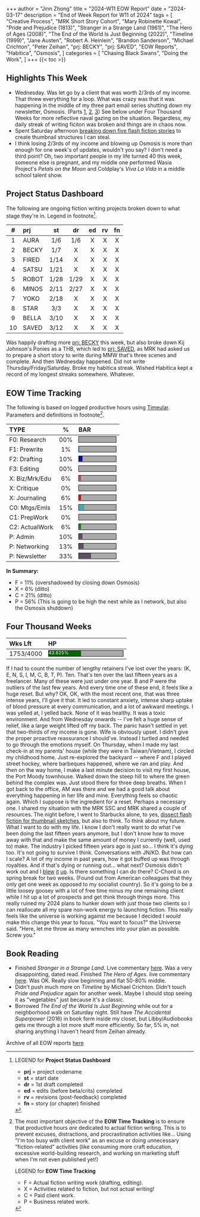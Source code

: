 +++
author = "Jinn Zhong"
title = "2024-W11 EOW Report"
date = "2024-03-17"
description = "End of Week Report for W11 of 2024"
tags = [
    "Creative Process",
    "MRK Short Story Cohort",
    "Mary Robinette Kowal",
    "Pride and Prejudice (1813)",
    "Stranger in a Strange Land (1961)",
    "The Hero of Ages (2008)",
    "The End of the World Is Just Beginning (2022)",
    "Timeline (1999)",
    "Jane Austen",
    "Robert A. Heinlein",
    "Brandon Sanderson",
    "Michael Crichton",
    "Peter Zeihan",
    "prj: BECKY",
    "prj: SAVED",
    "EOW Reports",
    "Habitica",
    "Osmosis",
]
categories = [
    "Chasing Black Swans",
    "Doing the Work",
]
+++
{{< toc >}}

## Highlights This Week

* Wednesday. Was let go by a client that was worth 2/3rds of my income. That threw everything for a loop. What was crazy was that it was happening in the middle of my three part email series shutting down my newsletter, Osmosis. (Parts [1](https://journal.jinnzhong.com/blame-the-malaysian-end-of-osmosis-p1/3/),  [2](https://journal.jinnzhong.com/how-i-screwed-up-end-of-osmosis-p2/3/), [3](https://journal.jinnzhong.com/thanks-for-all-the-fish-end-of-osmosis-p3/3/)) See below under Four Thousand Weeks for more reflective naval gazing on the situation. Regardless, my daily streak of writing ficiton was broken and things are in chaos now.
* Spent Saturday afternoon [breaking down five flash fiction stories](https://journal.jinnzhong.com/flash-fiction-dissection-for-thbs-1/) to create thumbnail structures I can steal.
* I think losing 2/3rds of my income and blowing up Osmosis is more than enough for one week's of updates, wouldn't you say? I don't need a third point? Oh, two important people in my life turned 40 this week, someone else is pregnant, and my middle one performed Wasia Project's _Petals on the Moon_ and Coldplay's _Viva La Vida_ in a middle school talent show.
  
## Project Status Dashboard

The following are ongoing fiction writing projects broken down to what stage they're in. Legend in footnote[^1].

| # | prj | st | dr | ed | rv | fn | 
| :---: | :--- | :---: | :---: | :---: |  :---: |  :---: |
| 1 | AURA | 1/6 | 1/6 | X | X | X | 
| 2 | BECKY | 1/7 | X | X | X | X | 
| 3 | FIRED | 1/14 | X | X | X | X | 
| 4 | SATSU | 1/21 | X | X | X | X | 
| 5 | ROBOT | 1/28 | 1/29 | X | X | X | X | 
| 6 | MINOS | 2/11 | 2/27 | X | X | X | X | 
| 7 | YOKO | 2/18 | X | X | X | X | X | 
| 8 | STAR | 3/3 | X | X | X | X | X | 
| 9 | BELLA | 3/10 | X | X | X | X | X |
| 10 | SAVED | 3/12 | X | X | X | X | X |

Was happily drafting more [prj: BECKY](https://journal.jinnzhong.com/tags/prj-becky/) this week, but also broke down Kij Johnson's Ponies as a THB, which led to [prj: SAVED](https://journal.jinnzhong.com/tags/prj-saved/), as MRK had asked us to prepare a short story to write during MMW that's three scenes and complete. And then Wednesday happened. Did not write Thursday/Friday/Saturday. Broke my habitica streak. Wished Habitica kept a record of my longest streaks somewhere. Whatever.

## EOW Time Tracking

The following is based on logged productive hours using [Timeular](https://timeular.com/?linkId=lp_182779&sourceId=colin-yj-chung&tenantId=timeular). Parameters and definitions in footnote[^2].

| TYPE | % | BAR |
| :--- | :---: | :--- |
| F0: Research | 00% | <div style="width:100px;height:15px;background:#AAAAAA;border:1.3px solid #000000;"><div style="width:00%;height:14px;background:#0492C2;font-size:12px; color:white; line-height:12px;"></div></div> |
| F1: Prewrite | 1% | <div style="width:100px;height:15px;background:#AAAAAA;border:1.3px solid #000000;"><div style="width:1%;height:14px;background:#0492C2;font-size:12px; color:white; line-height:12px;"></div></div> |
| F2: Drafting | 10% | <div style="width:100px;height:15px;background:#AAAAAA;border:1.3px solid #000000;"><div style="width:10%;height:14px;background:#051094;font-size:12px; color:white; line-height:12px;"></div></div> |
| F3: Editing | 00% | <div style="width:100px;height:15px;background:#AAAAAA;border:1.3px solid #000000;"><div style="width:00%;height:14px;background:#051094;font-size:12px; color:white; line-height:12px;"></div></div> |
| X: Biz/Mrk/Edu | 6% | <div style="width:100px;height:15px;background:#AAAAAA;border:1.3px solid #000000;"><div style="width:6%;height:14px;background:#BC544B;font-size:12px; color:white; line-height:12px;"></div></div> |
| X: Critique | 0% | <div style="width:100px;height:15px;background:#AAAAAA;border:1.3px solid #000000;"><div style="width:0%;height:14px;background:#D21404;font-size:12px; color:white; line-height:12px;"></div></div> |
| X: Journaling | 6% | <div style="width:100px;height:15px;background:#AAAAAA;border:1.3px solid #000000;"><div style="width:6%;height:14px;background:#D21404;font-size:12px; color:white; line-height:12px;"></div></div> |
| C0: Mtgs/Emls | 15% |<div style="width:100px;height:15px;background:#AAAAAA;border:1.3px solid #000000;"><div style="width:15%;height:14px;background:#48AAAD;font-size:12px; color:white; line-height:12px;"></div></div> |
| C1: PrepWork | 0% | <div style="width:100px;height:15px;background:#AAAAAA;border:1.3px solid #000000;"><div style="width:0%;height:14px;background:#028A0F;font-size:12px; color:white; line-height:12px;"></div></div> |
| C2: ActualWork | 6% | <div style="width:100px;height:15px;background:#AAAAAA;border:1.3px solid #000000;"><div style="width:6%;height:14px;background:#028A0F;font-size:12px; color:white; line-height:12px;"></div></div> |
| P: Admin | 10% | <div style="width:100px;height:15px;background:#AAAAAA;border:1.3px solid #000000;"><div style="width:10%;height:14px;background:#59515e;font-size:12px; color:white; line-height:12px;"></div></div> |
| P: Networking | 13% | <div style="width:100px;height:15px;background:#AAAAAA;border:1.3px solid #000000;"><div style="width:13%;height:14px;background:#59515e;font-size:12px; color:white; line-height:12px;"></div></div> |
| P: Newsletter | 33% | <div style="width:100px;height:15px;background:#AAAAAA;border:1.3px solid #000000;"><div style="width:33%;height:14px;background:#59515e;font-size:12px; color:white; line-height:12px;"></div></div> |

**In Summary:**
* F = 11% (overshadowed by closing down Osmosis)
* X = 6% (ditto)
* C = 21% (ditto)
* P = 56% (This is going to be high the next while as I network, but also the Osmosis shutdown)

## Four Thousand Weeks

| Wks Lft | HP |
| :--- | :--- |
| 1753/4000 | <div style="width:200px;height:15px;background:#AAAAAA;border:1.3px solid #000000;"><div style="width:43.825%;height:15px;background:#006600;font-size:12px; color:white; line-height:12px;">43.825%</div></div> |

If I had to count the number of lengthy retainers I've lost over the years: (K, E, N, S, I, M, C, B, T, P). Ten. That's ten over the last fifteen years as a freelancer. Many of these were just under one year. B and P were the outliers of the last few years. And every time one of these end, it feels like a huge reset. But why? OK, OK, with the most recent one, that was three intense years, I'll give it that. It led to constant anxiety, intense sharp uptake of blood pressure at every communication, and a lot of awkward meetings. I was yelled at, I yelled back. None of it was healthy. It was a toxic environment. And from Wednesday onwards -- I've felt a huge sense of relief, like a large weight lifted off my back. The panic hasn't settled in yet that two-thirds of my income is gone. Wife is obviously upset. I didn't give the proper proactive reassurance I should've. Instead I turtled and needed to go through the emotions myself. On Thursday, when I made my last check-in at my parents' house (while they were in Taiwan/Vietnam), I circled my childhood home. Just re-explored the backyard -- where F and I played street hockey, where barbeques happened, where we ran and play. And then on the way home, I make a last minute decision to visit my first house, the Port Moody townhouse. Walked down the steep hill to where the green behind the complex was. Just stood there for three deep breaths. When I got back to the office, AM was there and we had a good talk about everything happening in her life and mine. Everything feels so chaotic again. Which I suppose is the ingredient for a reset. Perhaps a necessary one. I shared my situation with the MRK SSC and MRK shared a couple of resources. The night before, I went to Starbucks alone, to yes, [dissect flash fiction for thumbnail sketches](https://journal.jinnzhong.com/flash-fiction-dissection-for-thbs-1/), but also to think. To think about my future. What I want to do with my life. I know I don't really want to do what I've been doing the last fifteen years anymore, but I don't know how to move away with that and make the same amount of money I currently (well, used to) make. The industry I picked fifteen years ago is just so... I think it's dying too. It's not going to survive I think. Conversations with JN/KD. But how can I scale? A lot of my income in past years, how it got buffed up was through royalties. And if that's dying or running out... what next? Osmosis didn't work out and I [blew](https://journal.jinnzhong.com/blame-the-malaysian-end-of-osmosis-p1/3/) [it](https://journal.jinnzhong.com/how-i-screwed-up-end-of-osmosis-p2/3/) [up](https://journal.jinnzhong.com/thanks-for-all-the-fish-end-of-osmosis-p3/3/). Is there something I can do there? C-Chord is on spring break for two weeks. (Found out from American colleagues that they only get one week as opposed to my socialist country). So it's going to be a little loosey goosey with a lot of free time minus my one remaining client while I hit up a lot of prospects and get think through things more. This really ruined my 2024 plans to hunker down with just those two clients so I can reallocate all my spare non-work energy to launching fiction. This really feels like the universe is working against me because I decided I _would_ make this change this year to focus. "You want to focus?" the Universe said. "Here, let me throw as many wrenches into your plan as possible. Screw you."

## Book Reading

* Finished _Stranger in a Strange Land_. Live commentary [here](https://journal.jinnzhong.com/commentary-stranger-in-a-strange-land-1961/). Was a very disappointing, dated read. Finished _The Hero of Ages_. live commentary [here](https://journal.jinnzhong.com/commentary-the-hero-of-ages-2008/). Was OK. Really slow beginning and flat 50-80% middle.
* Didn't push much more on _Timeline_ by Michael Crichton. Didn't touch _Pride and Prejudice_ again for another week. Maybe I should stop seeing it as "vegetables" just because it's a classic.
* Borrowed _The End of the World Is Just Beginning_ while out for a neighborhood walk on Saturday night. Still have _The Accidental Superpower_ (2016) in book form inside my closet, but Libby/Audiobooks gets me through a lot more stuff more efficiently. So far, 5% in, not sharing anything I haven't heard from Zeihan already.
  
Archive of all EOW reports [here](https://journal.jinnzhong.com/tags/eow-reports/)

[^1]: LEGEND for **Project Status Dashboard**

    * **prj** = project codename
    * **st** = start date
    * **dr** = 1st draft completed
    * **ed** = edits (before beta/crits) completed
    * **rv** = revisions (post-feedback) completed
    * **fn** = story (or chapter) finished

[^2]: The most important objective of the **EOW Time Tracking** is to ensure that productive hours _are_ dedicated to actual fiction writing. This is to prevent excuses, distractions, and procrastination activities like... Using "I'm too busy with client work" as an excuse or doing unnecessary "fiction-related" activities (like consuming more craft education, excessive world-building research, and working on marketing stuff when I'm not even published yet!)
    
    LEGEND for **EOW Time Tracking**
    * F = Actual fiction writing work (drafting, editing).
    * X = Activities related to fiction, but not actual writing!
    * C = Paid client work.
    * P = Business related work.


